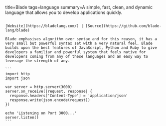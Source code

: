 title=Blade
tags=language
summary=A simple, fast, clean, and dynamic language that allows you to develop applications quickly.
~~~~~~

[Website](https://bladelang.com/) | [Source](https://github.com/blade-lang/blade)

Blade emphasises algorithm over syntax and for this reason, it has a very small but powerful syntax set with a very natural feel. Blade builds upon the best features of JavaScript, Python and Ruby to give developers a familiar and powerful system that feels native for developers coming from any of these languages and an easy way to leverage the strength of any.

```
import http
import json

var server = http.server(3000)
server.on_receive(|request, response| {
  response.headers['Content-Type'] = 'application/json'
  response.write(json.encode(request))
})

echo 'Listening on Port 3000...'
server.listen()
```

